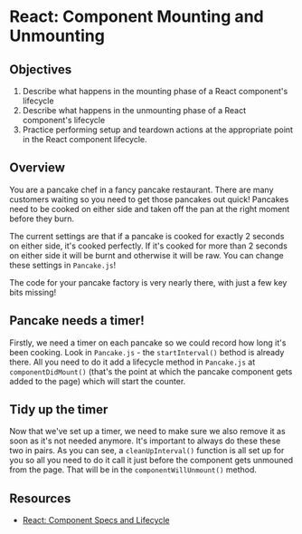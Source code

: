 # React: Component Mounting and Unmounting

## Objectives

1. Describe what happens in the mounting phase of a React component's lifecycle
2. Describe what happens in the unmounting phase of a React component's
   lifecycle
3. Practice performing setup and teardown actions at the appropriate point in
   the React component lifecycle.

## Overview

You are a pancake chef in a fancy pancake restaurant. There are many customers waiting so you need to get those pancakes
 out quick! Pancakes need to be cooked on either side and taken off the pan at the right moment before they burn.

The current settings are that if a pancake is cooked for exactly 2 seconds on either side, it's cooked perfectly. If
it's cooked for more than 2 seconds on either side it will be burnt and otherwise it will be raw. You can change these
settings in `Pancake.js`!

The code for your pancake factory is very nearly there, with just a few key bits missing!

## Pancake needs a timer!

Firstly, we need a timer on each pancake so we could record how long it's been cooking. Look in `Pancake.js` - the
`startInterval()` bethod is already there. All you need to do it add a lifecycle method in `Pancake.js` at
`componentDidMount()` (that's the point at which the pancake component gets added to the page) which will start
the counter.


## Tidy up the timer

Now that we've set up a timer, we need to make sure we also remove it as soon as it's not needed anymore. It's important
to always do these these two in pairs. As you can see, a `cleanUpInterval()` function is all set up for you so all you
need to do it call it just before the component gets unmouned from the page. That will be in the `componentWillUnmount()`
method.


## Resources

- [React: Component Specs and Lifecycle](https://facebook.github.io/react/docs/component-specs.html)
